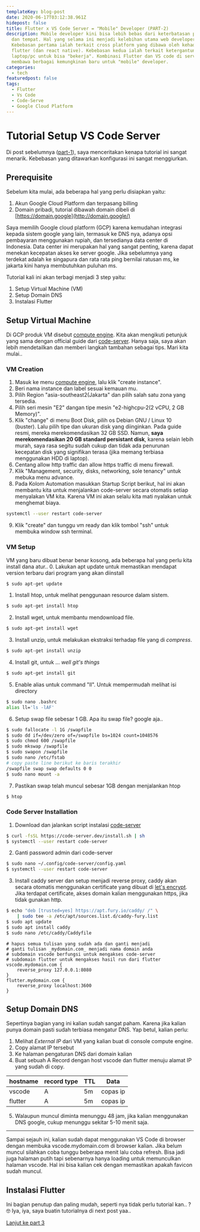 ```yaml
---
templateKey: blog-post
date: 2020-06-17T03:12:38.961Z
hidepost: false
title: Flutter x VS Code Server = "Mobile" Developer (PART-2)
description: Mobile developer kini bisa lebih bebas dari keterbatasan platform
  dan tempat. Hal yang selama ini menjadi kelebihan utama web developer.
  Kebebasan pertama ialah terkait cross platform yang dibawa oleh kehadiran
  flutter (dan react native). Kebebasan kedua ialah terkait ketergantungan sama
  laptop/pc untuk bisa "bekerja". Kombinasi Flutter dan VS code di server
  membawa berbagai kemungkinan baru untuk "mobile" developer.
categories:
  - tech
featuredpost: false
tags:
  - Flutter
  - Vs Code
  - Code-Serve
  - Google Cloud Platform
---
```

# Tutorial Setup VS Code Server
Di post sebelumnya ([part-1](/blog/2020-06-16-flutter-x-vs-code-server-mobile-developer-part-1)), saya menceritakan kenapa tutorial ini sangat menarik. Kebebasan yang ditawarkan konfigurasi ini sangat menggiurkan.

## Prerequisite
Sebelum kita mulai, ada beberapa hal yang perlu disiapkan yaitu:
1. Akun Google Cloud Platform dan terpasang billing
2. Domain pribadi, tutorial dibawah domain dibeli di [https://domain.google](http://domain.google/)

Saya memilih Google cloud platform (GCP) karena kemudahan integrasi kepada sistem google yang lain, termasuk ke DNS nya, adanya opsi pembayaran menggunakan rupiah, dan tersedianya data center di Indonesia. Data center ini merupakan hal yang sangat penting, karena dapat menekan kecepatan akses ke server google. Jika sebelumnya yang terdekat adalah ke singapura dan rata rata ping bernilai ratusan ms, ke jakarta kini hanya membutuhkan puluhan ms.

Tutorial kali ini akan terbagi menjadi 3 step yaitu:
1. Setup Virtual Machine (VM)
2. Setup Domain DNS
3. Instalasi Flutter


## Setup Virtual Machine
Di GCP produk VM disebut [compute engine](https://console.cloud.google.com/compute/instances). Kita akan mengikuti petunjuk yang sama dengan official guide dari [code-server](https://github.com/cdr/code-server/blob/master/doc/guide.md). Hanya saja, saya akan lebih mendetailkan dan memberi langkah tambahan sebagai tips. Mari kita mulai..
### VM Creation
1. Masuk ke menu [compute engine](https://console.cloud.google.com/compute/instances), lalu klik "create instance".
2. Beri nama instance dan label sesuai kemauan mu.
3. Pilih Region "asia-southeast2(Jakarta" dan pilih salah satu zona yang tersedia.
4. Pilih seri mesin "E2" dangan tipe mesin "e2-highcpu-2(2 vCPU, 2 GB Memory)".
5. Klik "change" di menu Boot Disk, pilih os Debian GNU / Linux 10 (buster). Lalu pilih tipe dan ukuran disk yang diinginkan. Pada guide resmi, mereka merekomendasikan 32 GB SSD. Namun, **saya merekomendasikan 20 GB standard persistant disk**, karena selain lebih murah, saya rasa segitu sudah cukup dan tidak ada penurunan kecepatan disk yang signifikan terasa (jika memang terbiasa menggunakan HDD di laptop). 
6. Centang allow http traffic dan allow https traffic di menu firewall.
7. Klik "Management, security, disks, networking, sole tenancy" untuk mebuka menu advance.
8. Pada Kolom Automation masukkan Startup Script berikut, hal ini akan membantu kita untuk menjalankan code-server secara otomatis setiap menyalakan VM kita. Karena VM ini akan selalu kita mati nyalakan untuk menghemat biaya. 
```bash
systemctl --user restart code-server
```

9. Klik "create" dan tunggu vm ready dan klik tombol "ssh" untuk membuka window ssh terminal.

### VM Setup
VM yang baru dibuat benar benar kosong, ada beberapa hal yang perlu kita install dana atur..
0. Lakukan apt update untuk memastikan mendapat version terbaru dari program yang akan diinstall
```bash
$ sudo apt-get update
```

1. Install htop, untuk melihat penggunaan resource dalam sistem.
```bash
$ sudo apt-get install htop
```

2. Install wget, untuk membantu mendownload file.
```bash
$ sudo apt-get install wget
```

3. Install unzip, untuk melakukan ekstraksi terhadap file yang di _compress_.
```bash
$ sudo apt-get install unzip
```

4. Install git, untuk ... _well git's things_
```bash
$ sudo apt-get install git
```

5. Enable alias untuk command "ll". Untuk mempermudah melihat isi directory
```bash
$ sudo nano .bashrc
alias ll='ls -lAF'
```

6. Setup swap file sebesar 1 GB. Apa itu swap file? google aja..
```bash
$ sudo fallocate -l 1G /swapfile
$ sudo dd if=/dev/zero of=/swapfile bs=1024 count=1048576
$ sudo chmod 600 /swapfile
$ sudo mkswap /swapfile
$ sudo swapon /swapfile
$ sudo nano /etc/fstab
# copy paste line berikut ke baris terakhir
/swapfile swap swap defaults 0 0
$ sudo nano mount -a
```

7. Pastikan swap telah muncul sebesar 1GB dengan menjalankan htop
```bash
$ htop
```

### Code Server Installation

1. Download dan jalankan script instalasi [code-server](https://github.com/cdr/code-server)
```bash
$ curl -fsSL https://code-server.dev/install.sh | sh
$ systemctl --user restart code-server
```

2. Ganti password admin dari code-server
```bash
$ sudo nano ~/.config/code-server/config.yaml
$ systemctl --user restart code-server
```

3. Install caddy server dan setup menjadi reverse proxy, caddy akan secara otomatis menggunakan certificate yang dibuat di [let's encrypt](https://letsencrypt.org/). Jika terdapat certificate, akses domain kalian menggunakan https, jika tidak gunakan http.
```bash
$ echo "deb [trusted=yes] https://apt.fury.io/caddy/ /" \
    | sudo tee -a /etc/apt/sources.list.d/caddy-fury.list
$ sudo apt update
$ sudo apt install caddy
$ sudo nano /etc/caddy/Caddyfile
```
```
# hapus semua tulisan yang sudah ada dan ganti menjadi
# ganti tulisan _mydomain.com_ menjadi nama domain anda
# subdomain vscode berfungsi untuk mengakses code-server
# subdomain flutter untuk mengakses hasil run dari flutter
vscode.mydomain.com {
    reverse_proxy 127.0.0.1:8080
}
flutter.mydomain.com {
    reverse_proxy localhost:3600
}
```

## Setup Domain DNS
Sepertinya bagian yang ini kalian sudah sangat paham. Karena jika kalian punya domain pasti sudah terbiasa mengatur DNS. Yap betul, kalian perlu:
1. Melihat _External IP_ dari VM yang kalian buat di console compute engine.
2. Copy alamat IP tersebut
3. Ke halaman pengaturan DNS dari domain kalian
4. Buat sebuah A Record dengan host vscode dan flutter menuju alamat IP yang sudah di copy.

| hostname | record type | TTL |  Data    |
| -------- | ----------- | --- | -------- |
| vscode   | A           | 5m  | copas ip |
| flutter  | A           | 5m  | copas ip |

5. Walaupun muncul diminta menunggu 48 jam, jika kalian menggunakan DNS google, cukup menunggu sekitar 5-10 menit saja.

----

Sampai sejauh ini, kalian sudah dapat menggunakan VS Code di browser dengan membuka vscode.mydomain.com di browser kalian. Jika belum muncul silahkan coba tunggu beberapa menit lalu coba refresh. Bisa jadi juga halaman putih tapi sebenarnya hanya loading untuk memunculkan halaman vscode. Hal ini bisa kalian cek dengan memastikan apakah favicon sudah muncul.

## Instalasi Flutter
Ini bagian penutup dan paling mudah, seperti nya tidak perlu tutorial kan.. ? 🤓
Iya, iya, saya buatin tutorialnya di next post yaa..


[Lanjut ke part 3](/blog/2020-06-17-flutter-x-vs-code-server-mobile-developer-part-3)
